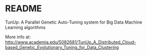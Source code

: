 README
=====

TunUp: A Parallel Genetic Auto-Tuning system for Big Data Machine Learning algorithms

More info at: http://www.academia.edu/5082681/TunUp_A_Distributed_Cloud-based_Genetic_Evolutionary_Tuning_for_Data_Clustering
